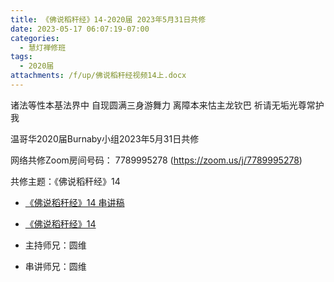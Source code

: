 ```yaml
---
title: 《佛说稻秆经》14-2020届 2023年5月31日共修
date: 2023-05-17 06:07:19-07:00
categories:
  - 慧灯禅修班
tags:
  - 2020届
attachments: /f/up/佛说稻秆经视频14上.docx
---
```

诸法等性本基法界中 自现圆满三身游舞力
离障本来怙主龙钦巴 祈请无垢光尊常护我

温哥华2020届Burnaby小组2023年5月31日共修

网络共修Zoom房间号码： 7789995278 (<https://zoom.us/j/7789995278>)

共修主题：《佛说稻秆经》14
* [《佛说稻秆经》14 串讲稿](/f/up/佛说稻秆经视频14上.docx)
* [《佛说稻秆经》14](https://www.fohuifayu.com/index.php/huideng-jiangtang/jingdian-jiedu/foshuo-daoganjing/2514-p17085)

* 主持师兄：圆维
* 串讲师兄：圆维